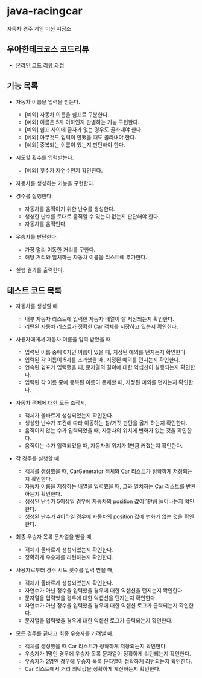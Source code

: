# java-racingcar
자동차 경주 게임 미션 저장소

## 우아한테크코스 코드리뷰
* [온라인 코드 리뷰 과정](https://github.com/woowacourse/woowacourse-docs/blob/master/maincourse/README.md)

## 기능 목록
* 자동차 이름을 입력을 받는다.
   * [예외] 자동차 이름을 쉼표로 구분한다.
   * [예외] 이름은 5자 이하인지 판별하는 기능 구현한다.
   * [예외] 쉼표 사이에 글자가 없는 경우도 골라내야 한다.
   * [예외] 아무것도 입력이 안됐을 때도 골라내야 한다.
   * [예외[ 중복되는 이름이 있는지 판단해야 한다.
* 시도할 횟수를 입력받는다.
   * [예외] 횟수가 자연수인지 확인한다.
   
* 자동차를 생성하는 기능을 구현한다.
* 경주를 실행한다. 
    * 자동차를 움직이기 위한 난수를 생성한다.
    * 생성한 난수를 토대로 움직일 수 있는지 없는지 판단해야 한다.
    * 자동차를 움직인다.
* 우승자를 판단한다.
    * 가장 멀리 이동한 거리를 구한다.
    * 해당 거리와 일치하는 자동차 이름을 리스트에 추가한다.
    
* 실행 결과를 출력한다.

## 테스트 코드 목록
* 자동차를 생성할 때
    * 내부 자동차 리스트에 입력한 자동차 배열이 잘 저장되는지 확인한다.
    * 리턴된 자동차 리스트가 정확한 Car 객체를 저장하고 있는지 확인한다.

* 사용자에게서 자동차 이름을 입력 받았을 때
    * 입력된 이름 중에 0자인 이름이 있을 때, 지정된 예외를 던지는지 확인한다.
    * 입력된 각 이름이 5자를 초과했을 때, 지정된 예외를 던지는지 확인한다.
    * 연속된 쉼표가 입력됐을 때, 문자열의 길이에 대한 익셉션이 실행되는지 확인한다.
    * 입력된 각 이름 중에 중복된 이름이 존재할 때, 지정된 예외를 던지는지 확인한다.

* 자동차 객체에 대한 모든 조작시,
    * 객체가 올바르게 생성되었는지 확인한다.
    * 생성한 난수가 조건에 따라 이동하는 참/거짓 판단을 옳게 하는지 확인한다.
    * 움직이지 않는 수가 입력되었을 때, 자동차의 위치에 변화가 없는 것을 확인한다.
    * 움직이는 수가 입력되었을 때, 자동차의 위치가 1만큼 커졌는지 확인한다.

* 각 경주를 실행할 때,
    * 객체를 생성했을 때, CarGenerator 객체와 Car 리스트가 정확하게 저장되는지 확인한다.
    * 자동차 이름을 저장하는 배열을 입력했을 때, 그와 일치하는 Car 리스트를 반환하는지 확인한다.
    * 생성된 난수가 5이상일 경우에 자동차의 position 값이 1만큼 늘어나는지 확인한다.
    * 생성된 난수가 4이하일 경우에 자동차의 position 값에 변화가 없는 것을 확인한다.

* 최종 우승자 목록 문자열을 받을 때,
    * 객체가 올바르게 생성되었는지 확인한다.
    * 정확하게 우승자를 리턴하는지 확인한다.

* 사용자로부터 경주 시도 횟수를 입력 받을 때,
    * 객체가 올바르게 생성되었는지 확인한다.
    * 자연수가 아닌 정수을 입력했을 경우에 대한 익셉션을 던지는지 확인한다.
    * 문자열을 입력했을 경우에 대한 익셉션을 던지는지 확인한다.
    * 자연수가 아닌 정수을 입력했을 경우에 대한 익셉션 로그가 출력되는지 확인한다.
    * 문자열을 입력했을 경우에 대한 익셉션 로그가 출력되는지 확인한다.

* 모든 경주를 끝내고 최종 우승자를 가려낼 때,
    * 객체를 생성했을 때 Car 리스트가 정확하게 저장되는지 확인한다.
    * 우승자가 1명인 경우에 우승자 목록 문자열이 정확하게 리턴되는지 확인한다.
    * 우승자가 2명인 경우에 우승자 목록 문자열이 정확하게 리턴되는지 확인한다.
    * Car 리스트에서 거리 최댓값을 정확하게 계산하는지 확인한다.